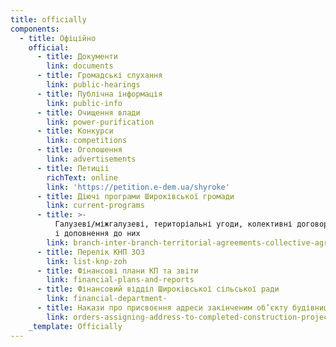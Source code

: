 ```yaml
---
title: officially
components:
  - title: Офіційно
    official:
      - title: Документи
        link: documents
      - title: Громадські слухання
        link: public-hearings
      - title: Публічна інформація
        link: public-info
      - title: Очищення влади
        link: power-purification
      - title: Конкурси
        link: competitions
      - title: Оголошення
        link: advertisements
      - title: Петиціі
        richText: online
        link: 'https://petition.e-dem.ua/shyroke'
      - title: Діючі програми Широківської громади
        link: current-programs
      - title: >-
          Галузеві/міжгалузеві, територіальні угоди, колективні договори, зміни
          і доповнення до них
        link: branch-inter-branch-territorial-agreements-collective-agreements
      - title: Перелік КНП ЗОЗ
        link: list-knp-zoh
      - title: Фінансові плани КП та звіти
        link: financial-plans-and-reports
      - title: Фінансовий відділ Широківської сільської ради
        link: financial-department-
      - title: Накази про присвоєння адреси закінченим об’єкту будівництва
        link: orders-assigning-address-to-completed-construction-project
    _template: Officially
---
```


